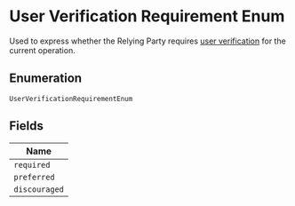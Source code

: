 
# User Verification Requirement Enum

Used to express whether the Relying Party requires <a href="https:www.w3.orgTRwebauthn-2#user-verification">user verification<a> for the  current operation.

## Enumeration

`UserVerificationRequirementEnum`

## Fields

| Name |
|  --- |
| `required` |
| `preferred` |
| `discouraged` |

